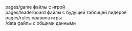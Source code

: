 <div>pages/game файлы с игрой<div>
<div>pages/leaderboard файлы с будущей таблицей лидеров<div>
<div>pages/rules правила игры<div>
<div>/data файлы с общими данными<div>
